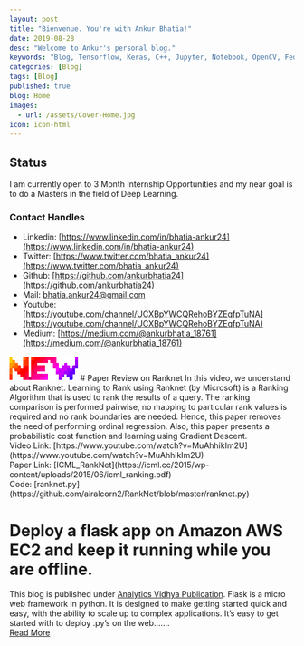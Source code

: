 ```yaml
---
layout: post
title: "Bienvenue. You're with Ankur Bhatia!"
date: 2019-08-28
desc: "Welcome to Ankur's personal blog."
keywords: "Blog, Tensorflow, Keras, C++, Jupyter, Notebook, OpenCV, Federated-Learning, Robotics, Drones, Electronics, and much more..."
categories: [Blog]
tags: [Blog]
published: true
blog: Home
images:
  - url: /assets/Cover-Home.jpg
icon: icon-html
---
```


## Status
I am currently open to 3 Month Internship Opportunities and my near goal is to do a Masters in the field of Deep Learning.

### Contact Handles
	
- Linkedin: [https://www.linkedin.com/in/bhatia-ankur24](https://www.linkedin.com/in/bhatia-ankur24)
- Twitter: [https://www.twitter.com/bhatia_ankur24](https://www.twitter.com/bhatia_ankur24)
- Github: [https://github.com/ankurbhatia24](https://github.com/ankurbhatia24)
- Mail: [bhatia.ankur24@gmail.com](bhatia.ankur24@gmail.com)
- Youtube: [https://youtube.com/channel/UCXBpYWCQRehoBYZEqfpTuNA](https://youtube.com/channel/UCXBpYWCQRehoBYZEqfpTuNA)
- Medium: [https://medium.com/@ankurbhatia_18761](https://medium.com/@ankurbhatia_18761)

<img src="/assets/HomePage_Blogs/new_small.gif">
# Paper Review on Ranknet
In this video, we understand about Ranknet. Learning to Rank using Ranknet (by Microsoft) is a Ranking Algorithm that is used to rank the results of a query. The ranking comparison is performed pairwise, no mapping to particular rank values is required and no rank boundaries are needed. Hence, this paper removes the need of performing ordinal regression. Also, this paper presents a probabilistic cost function and learning using Gradient Descent.<br>
Video Link: [https://www.youtube.com/watch?v=MuAhhikIm2U](https://www.youtube.com/watch?v=MuAhhikIm2U) <br>
Paper Link: [ICML_RankNet](https://icml.cc/2015/wp-content/uploads/2015/06/icml_ranking.pdf) <br>
Code: [ranknet.py](https://github.com/airalcorn2/RankNet/blob/master/ranknet.py)

# Deploy a flask app on Amazon AWS EC2 and keep it running while you are offline. <br>
This blog is published under [Analytics Vidhya Publication](https://medium.com/analytics-vidhya). Flask is a micro web framework in python. It is designed to make getting started quick and easy, with the ability to scale up to complex applications. It’s easy to get started with to deploy .py’s on the web....... <br>
[Read More](https://medium.com/analytics-vidhya/deploy-a-flask-app-on-amazon-aws-ec2-and-keep-it-running-while-you-are-offline-38d22571e2c5)


